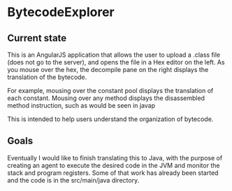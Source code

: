 # BytecodeExplorer
## Current state
This is an AngularJS application that allows the user to upload a .class file (does not go to the server), and opens the file in a 
Hex editor on the left. As you mouse over the hex, the decompile pane on the right displays the translation of the bytecode.

For example, mousing over the constant pool displays the translation of each constant. Mousing over any method displays the disassembled
method instruction, such as would be seen in javap

This is intended to help users understand the organization of bytecode.

## Goals
Eventually I would like to finish translating this to Java, with the purpose of creating an agent to execute the desired code in the JVM and
monitor the stack and program registers. Some of that work has already been started and the code is in the src/main/java directory.

